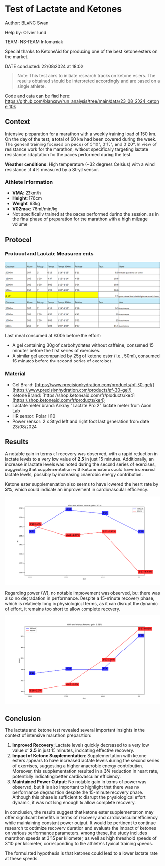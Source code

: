 # Test of Lactate and Ketones

Author: BLANC Swan

Help by: Olivier Iund

TEAM: NS-TEAM Infomaniak

Special thanks to KetoneAid for producing one of the best ketone esters on the market.

DATE conducted: 22/08/2024 at 18:00

> Note: This test aims to initiate research tracks on ketone esters. The results obtained should be interpreted accordingly and are based on a single athlete.

Code and data can be find here: https://github.com/blancsw/run_analysis/tree/main/data/23_08_2024_cetone_10k

## Context

Intensive preparation for a marathon with a weekly training load of 150 km. On the day of the test, a total of 60 km had been covered during the week.
The general training focused on paces of 3'10", 3'15", and 3'20". In view of resistance work for the marathon, without specifically targeting lactate resistance adaptation for the paces performed during the test.


**Weather conditions**: High temperature (~32 degrees Celsius) with a wind resistance of 4% measured by a Stryd sensor.

### Athlete Information

- **VMA**: 23km/h
- **Height**: 176cm
- **Weight**: 63kg
- **V02max**: 76ml/min/kg
- Not specifically trained at the paces performed during the session, as in the final phase of preparation for the marathon with a high mileage volume.

## Protocol

### Protocol and Lactate Measurements

![img.png](img.png)

Last meal consumed at 9:00h before the effort:

- A gel containing 30g of carbohydrates without caffeine, consumed 15 minutes before the first series of exercises.
- A similar gel accompanied by 25g of ketone ester (i.e., 50ml), consumed 15 minutes before the second series of exercises.

### Material

- Gel Brand: [https://www.precisionhydration.com/products/pf-30-gel/](https://www.precisionhydration.com/products/pf-30-gel/)
- Ketone Brand: [https://shop.ketoneaid.com/fr/products/ke4](https://shop.ketoneaid.com/fr/products/ke4)
- Lactate meter brand: Arkray "Lactate Pro 2" lactate meter from Axon Lab
- HR sensor: Polar H10
- Power sensor: 2 x Stryd left and right foot last generation from date 23/08/2024

## Results

A notable gain in terms of recovery was observed, with a rapid reduction in lactate levels to a very low value of **2.5** in just 15 minutes. Additionally, an increase in lactate levels was noted during the second series of exercises, suggesting that supplementation with ketone esters could have increased lactate levels, possibly by increasing anaerobic energy contribution.

Ketone ester supplementation also seems to have lowered the heart rate by **3%**, which could indicate an improvement in cardiovascular efficiency.

![HR.png](HR.png)

Regarding power (W), no notable improvement was observed, but there was also no degradation in performance. Despite a 15-minute recovery phase, which is relatively long in physiological terms, as it can disrupt the dynamic of effort, it remains too short to allow complete recovery.

![power.png](power.png)

## Conclusion

The lactate and ketone test revealed several important insights in the context of intensive marathon preparation:

1. **Improved Recovery**: Lactate levels quickly decreased to a very low value of **2.5** in just 15 minutes, indicating effective recovery.
2. **Impact of Ketone Supplementation**: Supplementation with ketone esters appears to have increased lactate levels during the second series of exercises, suggesting a higher anaerobic energy contribution. Moreover, this supplementation resulted in a **3%** reduction in heart rate, potentially indicating better cardiovascular efficiency.
3. **Maintained Power Output**: No notable gain in terms of power was observed, but it is also important to highlight that there was no performance degradation despite the 15-minute recovery phase. Although this phase is sufficient to disrupt the physiological effort dynamic, it was not long enough to allow complete recovery.

In conclusion, the results suggest that ketone ester supplementation may offer significant benefits in terms of recovery and cardiovascular efficiency while maintaining constant power output. It would be pertinent to continue research to optimize recovery duration and evaluate the impact of ketones on various performance parameters. Among these, the study includes marathon speeds at 3'15 per kilometer, as well as high threshold speeds of 3'10 per kilometer, corresponding to the athlete's typical training speeds.

The formulated hypothesis is that ketones could lead to a lower lactate rate at these speeds.